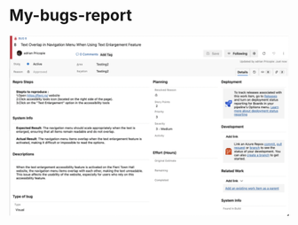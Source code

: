 # My-bugs-report

![](https://github.com/AdrianPricopie/My-bugs-report/blob/main/Bug%20report%20%231.png)
